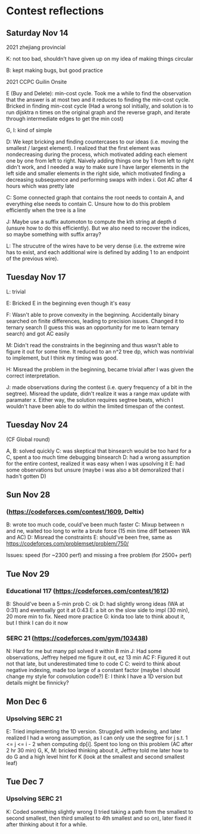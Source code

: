 # Contest reflections

## Saturday Nov 14

2021 zhejiang provincial

K: not too bad, shouldn't have given up on my idea of making things circular

B: kept making bugs, but good practice

2021 CCPC Guilin Onsite

E (Buy and Delete): min-cost cycle. Took me a while to find the observation that the answer is at most two and it reduces to finding the min-cost cycle. Bricked in finding min-cost cycle (Had a wrong sol initially, and solution is to run dijsktra n times on the original graph and the reverse graph, and iterate through intermediate edges to get the min cost)

G, I: kind of simple

D: We kept bricking and finding countercases to our ideas (i.e. moving the smallest / largest element). I realized that the first element was nondecreasing during the process, which motivated adding each element one by one from left to right. Naively adding things one by 1 from left to right didn't work, and I needed a way to make sure I have larger elements in the left side and smaller elements in the right side, which motivated finding a decreasing subsequence and performing swaps with index i. Got AC after 4 hours which was pretty late

C: Some connected graph that contains the root needs to contain A, and everything else needs to contain C. Unsure how to do this problem efficiently when the tree is a line

J: Maybe use a suffix automoton to compute the kth string at depth d (unsure how to do this efficiently). But we also need to recover the indices, so maybe something with suffix array?

L: The strucutre of the wires have to be very dense (i.e. the extreme wire has to exist, and each additional wire is defined by adding 1 to an endpoint of the previous wire).

## Tuesday Nov 17

L: trivial

E: Bricked E in the beginning even though it's easy

F: Wasn't able to prove convexity in the beginning. Accidentally binary searched on
finite differences, leading to precision issues. Changed it to ternary search
(I guess this was an opportunity for me to learn ternary search) and got AC easily

M: Didn't read the constraints in the beginning and thus wasn't able to figure it out
for some time. It reduced to an n^2 tree dp, which was nontrivial to implement, but
I think my timing was good.

H: Misread the problem in the beginning, became trivial after I was given the correct
interpretation.

J: made observations during the contest (i.e. query frequency of a bit in the
segtree). Misread the update, didn't realize it was a range max update with paramater
x. Either way, the solution requires segtree beats, which I wouldn't have been able to do within the limited timespan of the contest.

## Tuesday Nov 24

(CF Global round)

A, B: solved quickly
C: was skeptical that binsearch would be too hard for a C, spent a too much time debugging binsearch
D: had a wrong assumption for the entire contest, realized it was easy when I was upsolving it
E: had some observations but unsure (maybe i was also a bit demoralized that i hadn't gotten D)

## Sun Nov 28 

### (https://codeforces.com/contest/1609, Deltix)

B: wrote too much code, could've been much faster
C: Mixup between n and ne, waited too long to write a brute force (15 min time diff between WA and AC)
D: Misread the constraints
E: should've been free, same as https://codeforces.com/problemset/problem/750/

Issues: speed (for ~2300 perf) and missing a free problem (for 2500+ perf)

## Tue Nov 29

### Educational 117 (https://codeforces.com/contest/1612)

B: Should've been a 5-min prob
C: ok
D: had slightly wrong ideas (WA at 0:31) and eventually got it at 0:43
E: a bit on the slow side to impl (30 min), 20 more min to fix. Need more practice
G: kinda too late to think about it, but I think I can do it now

### SERC 21 (https://codeforces.com/gym/103438)

N: Hard for me but many ppl solved it within 8 min
J: Had some observations, Jeffrey helped me figure it out, ez 13 min AC
F: Figured it out not that late, but underestimated time to code C
C: weird to think about negative indexing, made too large of a constant factor (maybe I should change my style for convolution code?)
E: I think I have a 1D version but details might be finnicky?

## Mon Dec 6

### Upsolving SERC 21

E: Tried implementing the 1D version. Struggled with indexing, and later realized I had a wrong assumption, as I can only use the segtree for j s.t. 1 <= j <= i - 2
when computing dp[i]. Spent too long on this problem (AC after 2 hr 30 min)
G, K, M: bricked thinking about it, Jeffrey told me later how to do G and a high level hint for K (look at the smallest and second smallest leaf)

## Tue Dec 7

### Upsolving SERC 21

K: Coded something slightly wrong (I tried taking a path from the smallest to second smallest, then third smallest to 4th smallest and so on),
later fixed it after thinking about it for a while.


